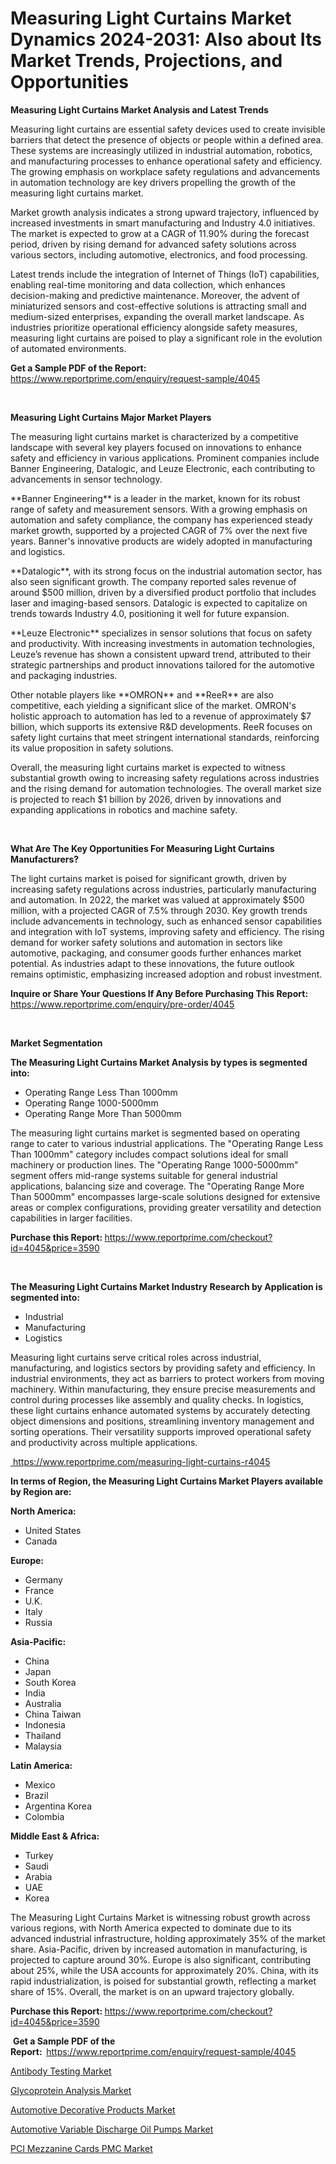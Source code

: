 <p><h1>Measuring Light Curtains Market Dynamics 2024-2031: Also about Its Market Trends, Projections, and Opportunities</h1></p><p><strong>Measuring Light Curtains Market Analysis and Latest Trends</strong></p>
<p><p>Measuring light curtains are essential safety devices used to create invisible barriers that detect the presence of objects or people within a defined area. These systems are increasingly utilized in industrial automation, robotics, and manufacturing processes to enhance operational safety and efficiency. The growing emphasis on workplace safety regulations and advancements in automation technology are key drivers propelling the growth of the measuring light curtains market.</p><p>Market growth analysis indicates a strong upward trajectory, influenced by increased investments in smart manufacturing and Industry 4.0 initiatives. The market is expected to grow at a CAGR of 11.90% during the forecast period, driven by rising demand for advanced safety solutions across various sectors, including automotive, electronics, and food processing. </p><p>Latest trends include the integration of Internet of Things (IoT) capabilities, enabling real-time monitoring and data collection, which enhances decision-making and predictive maintenance. Moreover, the advent of miniaturized sensors and cost-effective solutions is attracting small and medium-sized enterprises, expanding the overall market landscape. As industries prioritize operational efficiency alongside safety measures, measuring light curtains are poised to play a significant role in the evolution of automated environments.</p></p>
<p><strong>Get a Sample PDF of the Report:&nbsp;</strong> <a href="https://www.reportprime.com/enquiry/request-sample/4045">https://www.reportprime.com/enquiry/request-sample/4045</a></p>
<p>&nbsp;</p>
<p><strong>Measuring Light Curtains Major Market Players</strong></p>
<p><p>The measuring light curtains market is characterized by a competitive landscape with several key players focused on innovations to enhance safety and efficiency in various applications. Prominent companies include Banner Engineering, Datalogic, and Leuze Electronic, each contributing to advancements in sensor technology. </p><p>**Banner Engineering** is a leader in the market, known for its robust range of safety and measurement sensors. With a growing emphasis on automation and safety compliance, the company has experienced steady market growth, supported by a projected CAGR of 7% over the next five years. Banner's innovative products are widely adopted in manufacturing and logistics.</p><p>**Datalogic**, with its strong focus on the industrial automation sector, has also seen significant growth. The company reported sales revenue of around $500 million, driven by a diversified product portfolio that includes laser and imaging-based sensors. Datalogic is expected to capitalize on trends towards Industry 4.0, positioning it well for future expansion.</p><p>**Leuze Electronic** specializes in sensor solutions that focus on safety and productivity. With increasing investments in automation technologies, Leuze’s revenue has shown a consistent upward trend, attributed to their strategic partnerships and product innovations tailored for the automotive and packaging industries.</p><p>Other notable players like **OMRON** and **ReeR** are also competitive, each yielding a significant slice of the market. OMRON's holistic approach to automation has led to a revenue of approximately $7 billion, which supports its extensive R&D developments. ReeR focuses on safety light curtains that meet stringent international standards, reinforcing its value proposition in safety solutions.</p><p>Overall, the measuring light curtains market is expected to witness substantial growth owing to increasing safety regulations across industries and the rising demand for automation technologies. The overall market size is projected to reach $1 billion by 2026, driven by innovations and expanding applications in robotics and machine safety.</p></p>
<p>&nbsp;</p>
<p><strong>What Are The Key Opportunities For Measuring Light Curtains Manufacturers?</strong></p>
<p><p>The light curtains market is poised for significant growth, driven by increasing safety regulations across industries, particularly manufacturing and automation. In 2022, the market was valued at approximately $500 million, with a projected CAGR of 7.5% through 2030. Key growth trends include advancements in technology, such as enhanced sensor capabilities and integration with IoT systems, improving safety and efficiency. The rising demand for worker safety solutions and automation in sectors like automotive, packaging, and consumer goods further enhances market potential. As industries adapt to these innovations, the future outlook remains optimistic, emphasizing increased adoption and robust investment.</p></p>
<p><strong>Inquire or Share Your Questions If Any Before Purchasing This Report:</strong> <a href="https://www.reportprime.com/enquiry/pre-order/4045">https://www.reportprime.com/enquiry/pre-order/4045</a></p>
<p>&nbsp;</p>
<p><strong>Market Segmentation</strong></p>
<p><strong>The Measuring Light Curtains Market Analysis by types is segmented into:</strong></p>
<p><ul><li>Operating Range Less Than 1000mm</li><li>Operating Range 1000-5000mm</li><li>Operating Range More Than 5000mm</li></ul></p>
<p><p>The measuring light curtains market is segmented based on operating range to cater to various industrial applications. The "Operating Range Less Than 1000mm" category includes compact solutions ideal for small machinery or production lines. The "Operating Range 1000-5000mm" segment offers mid-range systems suitable for general industrial applications, balancing size and coverage. The "Operating Range More Than 5000mm" encompasses large-scale solutions designed for extensive areas or complex configurations, providing greater versatility and detection capabilities in larger facilities.</p></p>
<p><strong>Purchase this Report:&nbsp;</strong><a href="https://www.reportprime.com/checkout?id=4045&price=3590">https://www.reportprime.com/checkout?id=4045&price=3590</a></p>
<p>&nbsp;</p>
<p><strong>The Measuring Light Curtains Market Industry Research by Application is segmented into:</strong></p>
<p><ul><li>Industrial</li><li>Manufacturing</li><li>Logistics</li></ul></p>
<p><p>Measuring light curtains serve critical roles across industrial, manufacturing, and logistics sectors by providing safety and efficiency. In industrial environments, they act as barriers to protect workers from moving machinery. Within manufacturing, they ensure precise measurements and control during processes like assembly and quality checks. In logistics, these light curtains enhance automated systems by accurately detecting object dimensions and positions, streamlining inventory management and sorting operations. Their versatility supports improved operational safety and productivity across multiple applications.</p></p>
<p><a href="https://www.reportprime.com/measuring-light-curtains-r4045">&nbsp;https://www.reportprime.com/measuring-light-curtains-r4045</a></p>
<p><strong>In terms of Region, the Measuring Light Curtains Market Players available by Region are:</strong></p>
<p>
    <p> <strong> North America: </strong>
        <ul>
            <li>United States</li>
            <li>Canada</li>
        </ul>
        </p> 
    <p> <strong> Europe: </strong>
        <ul>
            <li>Germany</li>
            <li>France</li>
            <li>U.K.</li>
            <li>Italy</li>
            <li>Russia</li>
        </ul>
        </p> 
    <p> <strong> Asia-Pacific: </strong>
        <ul>
            <li>China</li>
            <li>Japan</li>
            <li>South Korea</li>
            <li>India</li>
            <li>Australia</li>
            <li>China Taiwan</li>
            <li>Indonesia</li>
            <li>Thailand</li>
            <li>Malaysia</li>
        </ul>
        </p> 
    <p> <strong> Latin America: </strong>
        <ul>
            <li>Mexico</li>
            <li>Brazil</li>
            <li>Argentina Korea</li>
            <li>Colombia</li>
        </ul>
        </p> 
    <p> <strong> Middle East & Africa: </strong>
        <ul>
            <li>Turkey</li>
            <li>Saudi</li>
            <li>Arabia</li>
            <li>UAE</li>
            <li>Korea</li>
        </ul>
    </p>
    </p>
<p><p>The Measuring Light Curtains Market is witnessing robust growth across various regions, with North America expected to dominate due to its advanced industrial infrastructure, holding approximately 35% of the market share. Asia-Pacific, driven by increased automation in manufacturing, is projected to capture around 30%. Europe is also significant, contributing about 25%, while the USA accounts for approximately 20%. China, with its rapid industrialization, is poised for substantial growth, reflecting a market share of 15%. Overall, the market is on an upward trajectory globally.</p></p>
<p><strong>Purchase this Report: </strong><a href="https://www.reportprime.com/checkout?id=4045&price=3590">https://www.reportprime.com/checkout?id=4045&price=3590</a></p>
<p>&nbsp;<strong>Get a Sample PDF of the Report:&nbsp;&nbsp;</strong><a href="https://www.reportprime.com/enquiry/request-sample/4045">https://www.reportprime.com/enquiry/request-sample/4045</a></p>
<p><strong></strong></p>
<p><p><a href="https://www.linkedin.com/pulse/antibody-testing-market-revolution-2024-2031-trends-shaping-023de?trackingId=%2BjhpaEx5QYyZCCH2FuZeyg%3D%3D">Antibody Testing Market</a></p><p><a href="https://www.linkedin.com/pulse/glycoprotein-analysis-industry-report-its-market-size-share-lscve?trackingId=b2fnqMjZSgWS4g5O4UBXSQ%3D%3D">Glycoprotein Analysis Market</a></p><p><a href="https://issuu.com/reportprime-2/docs/automotive-decorative-products-mark_f89c4aa4226dc7">Automotive Decorative Products Market</a></p><p><a href="https://issuu.com/reportprime-2/docs/automotive-variable-discharge-oil-p_970ad7d5efb1c3">Automotive Variable Discharge Oil Pumps Market</a></p><p><a href="https://github.com/SanjidaMahmud81/Market-Research-Report-List-1/blob/main/pci-mezzanine-cards-pmc-market.md">PCI Mezzanine Cards PMC Market</a></p></p>